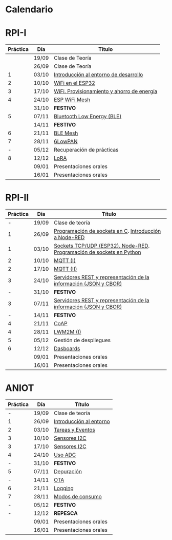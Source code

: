# Calendario

# RPI-I

| Práctica | Día   | Título                                                          |
|----------|-------|-----------------------------------------------------------------|
|          | 19/09 | Clase de Teoría                                                 |
|          | 26/09 | Clase de Teoría                                                 |
| 1        | 03/10 | [Introducción al entorno de desarrollo](RPI-I/P1/index.md)      |
| 2        | 10/10 | [WiFi en el ESP32](RPI-I/P2/index.md)                           |
| 3        | 17/10 | [WiFi. Provisionamiento y ahorro de energía](RPI-I/P3/index.md) |
| 4        | 24/10 | [ESP WiFi Mesh](RPI-I/P4/index.md)                              |
|          | 31/10 | **FESTIVO**                                                     |
| 5        | 07/11 | [Bluetooth Low Energy (BLE)](RPI-I/P5/index.md)                 |
|          | 14/11 | **FESTIVO**                                                     |
| 6        | 21/11 | [BLE Mesh](RPI-I/P6/index.md)                                   |
| 7        | 28/11 | [6LowPAN](RPI-I/P7/index.md)                                    |
| -        | 05/12 | Recuperación de prácticas                                       |
| 8        | 12/12 | [LoRA](RPI-I/P8/index.md)                                       |
|          | 09/01 | Presentaciones orales                                           |
|          | 16/01 | Presentaciones orales                                           |

# RPI-II

| Práctica | Día   | Título                                       |
|----------|-------|----------------------------------------------|
| -        | 19/09 |Clase de teoría                               |
| 1        | 26/09 |[Programación de sockets en C](RPI-II/P1_I/index.md). [Introducción a Node-RED](RPI-II/P1_II/index.md) |
| 1        | 03/10 |[Sockets TCP/UDP (ESP32). Node-RED](RPI-II/P1_III/index.md). [Programación de sockets en Python](RPI-II/P1_IV/index.md) |
| 2        | 10/10 |[MQTT (I)](RPI-II/P6/index.md)                |
| 2        | 17/10 |[MQTT (II)](RPI-II/P6-II/index.md)            |
| 3        | 24/10 |[Servidores REST y representación de la información (JSON y CBOR)](RPI-II/P5/index.md)       |
| -        | 31/10 |**FESTIVO**                                   |
| 3        | 07/11 |[Servidores REST y representación de la información (JSON y CBOR)](RPI-II/P5/index.md)       |
| -        | 14/11 |**FESTIVO**                                   |
| 4        | 21/11 |[CoAP](RPI-II/P7/index.md)                    |
| 4        | 28/11 |[LWM2M (I)](RPI-II/P8/index.md)               |
| 5        | 05/12 |Gestión de despliegues                        |
| 6        | 12/12 |[Dasboards](RPI-II/P9/index.md)               |
|          | 09/01 | Presentaciones orales                        |
|          | 16/01 | Presentaciones orales                        |


# ANIOT

| Práctica | Día   | Título                                       |
|----------|-------|----------------------------------------------|
| -        | 19/09 |Clase de teoría                               |
| 1        | 26/09 |[Introducción al entorno](ANIOT/P1/index.md) |
| 2        | 03/10 |[ Tareas y Eventos](ANIOT/P2/index.md) |
| 3        | 10/10 |[Sensores I2C ](ANIOT/P3/index.md)       |
| 3        | 17/10 |[Sensores I2C](ANIOT/P3/index.md)         |
| 4        | 24/10 |[Uso ADC ](ANIOT/P4/index.md)    |
| -        | 31/10 |**FESTIVO**                                   |
| 5        | 07/11 |[Depuración  ](ANIOT/P5/index.md)     |
| -        | 14/11 |[OTA](ANIOT/P6/index.md)              |
| 6        | 21/11 |[Logging  ](ANIOT/P6/index.md)               |
| 7        | 28/11 |[Modos de consumo ](ANIOT/P7/index.md)          |
| -        | 05/12 | **FESTIVO**                 |
| -        | 12/12 | **REPESCA**           |
|          | 09/01 | Presentaciones orales                        |
|          | 16/01 | Presentaciones orales                        |
